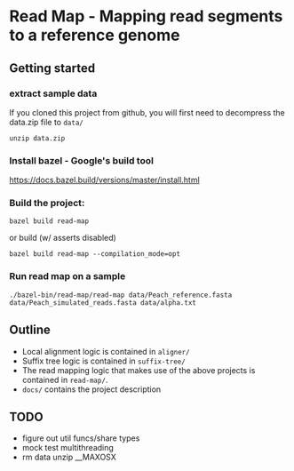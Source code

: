 # Read Map - Mapping read segments to a reference genome

## Getting started

### extract sample data
If you cloned this project from github, you will first need to decompress the data.zip file to `data/`
```
unzip data.zip
```

### Install bazel - Google's build tool
https://docs.bazel.build/versions/master/install.html

### Build the project:
```
bazel build read-map
```

or build (w/ asserts disabled)
```
bazel build read-map --compilation_mode=opt
```

### Run read map on a sample
```
./bazel-bin/read-map/read-map data/Peach_reference.fasta data/Peach_simulated_reads.fasta data/alpha.txt
```

## Outline
* Local alignment logic is contained in `aligner/`
* Suffix tree logic is contained in `suffix-tree/`
* The read mapping logic that makes use of the above projects is contained in `read-map/`.
* `docs/` contains the project description

## TODO
* figure out util funcs/share types
* mock test multithreading
* rm data unzip __MAXOSX
